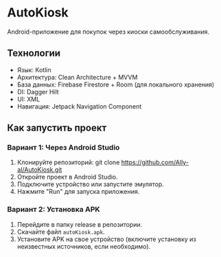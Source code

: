 # AutoKiosk
Android-приложение для покупок через киоски самообслуживания.

## Технологии

- Язык: Kotlin
- Архитектура: Clean Architecture + MVVM
- База данных: Firebase Firestore + Room (для локального хранения)
- DI: Dagger Hilt
- UI: XML
- Навигация: Jetpack Navigation Component

## Как запустить проект

### Вариант 1: Через Android Studio

1. Клонируйте репозиторий: git clone https://github.com/Ally-al/AutoKiosk.git
2. Откройте проект в Android Studio.
3. Подключите устройство или запустите эмулятор.
4. Нажмите "Run" для запуска приложения.

### Вариант 2: Установка APK

1. Перейдите в папку release в репозитории.
2. Скачайте файл `autoKiosk.apk`.
3. Установите APK на свое устройство (включите установку из неизвестных источников, если необходимо).
